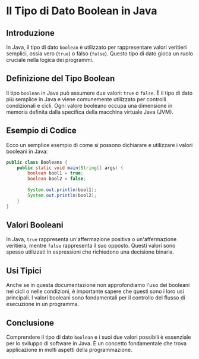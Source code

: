 # Il Tipo di Dato Boolean in Java

## Introduzione
In Java, il tipo di dato `boolean` è utilizzato per rappresentare valori veritieri semplici, ossia vero (`true`) o falso (`false`). Questo tipo di dato gioca un ruolo cruciale nella logica dei programmi.

## Definizione del Tipo Boolean
Il tipo `boolean` in Java può assumere due valori: `true` o `false`. È il tipo di dato più semplice in Java e viene comunemente utilizzato per controlli condizionali e cicli. Ogni valore booleano occupa una dimensione in memoria definita dalla specifica della macchina virtuale Java (JVM).

## Esempio di Codice
Ecco un semplice esempio di come si possono dichiarare e utilizzare i valori booleani in Java:

```java
public class Booleans {
    public static void main(String[] args) {
        boolean bool1 = true;
        boolean bool2 = false;
        
        System.out.println(bool1);
        System.out.println(bool2);
    }
}
```

## Valori Booleani
In Java, `true` rappresenta un'affermazione positiva o un'affermazione veritiera, mentre `false` rappresenta il suo opposto. Questi valori sono spesso utilizzati in espressioni che richiedono una decisione binaria.

## Usi Tipici
Anche se in questa documentazione non approfondiamo l'uso dei booleani nei cicli o nelle condizioni, è importante sapere che questi sono i loro usi principali. I valori booleani sono fondamentali per il controllo del flusso di esecuzione in un programma.

## Conclusione
Comprendere il tipo di dato `boolean` e i suoi due valori possibili è essenziale per lo sviluppo di software in Java. È un concetto fondamentale che trova applicazione in molti aspetti della programmazione.